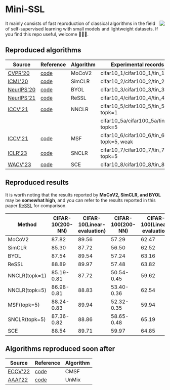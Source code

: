 # Mini-SSL

<picture>
  <source
    srcset="https://github-readme-stats.vercel.app/api?username=pc-cp&show_icons=true&icon_color=CE1D2D&text_color=718096&hide_title=true&theme=dark"
    media="(prefers-color-scheme: dark)"
  />
  <source
    srcset="https://github-readme-stats.vercel.app/api?username=pc-cp&show_icons=true&icon_color=CE1D2D&text_color=718096&hide_title=true"
    media="(prefers-color-scheme: light), (prefers-color-scheme: no-preference)"
  />
  <img align="right" src="https://github-readme-stats.vercel.app/api?username=pc-cp&show_icons=true&icon_color=CE1D2D&text_color=718096&hide_title=true" />
</picture>

It mainly consists of fast reproduction of classical algorithms in the field of self-supervised learning with small models and lightweight datasets. If you find this repo useful, welcome 🌟🌟🌟.


## Reproduced algorithms
| Source                                         | Reference                                                                     | Algorithm | Experimental records                     | Checkpoint                                                                                            |
|------------------------------------------------|-------------------------------------------------------------------------------|-----------|------------------------------------------|-------------------------------------------------------------------------------------------------------|
| [CVPR'20](https://arxiv.org/abs/1911.05722)    | [code](https://github.com/facebookresearch/moco)                              | MoCoV2    | cifar10_1/cifar100_1/tin_1               | [link-moco](https://drive.google.com/drive/folders/17tcUy1nWO4_KwTVWV-bwNo0gw59CHe_X?usp=share_link)  |
| [ICML'20](https://arxiv.org/abs/2002.05709)    | [code](https://github.com/google-research/simclr)                             | SimCLR    | cifar10_2/cifar100_2/tin_2               | [link-simclr](https://drive.google.com/drive/folders/1fWiCbx30UDUmmnNxXArf32LCem1PCmT-?usp=sharing)   |
| [NeurIPS'20](https://arxiv.org/abs/2006.07733) | [code](https://github.com/google-deepmind/deepmind-research/tree/master/byol) | BYOL      | cifar10_3/cifar100_3/tin_3               | [link-byol](https://drive.google.com/drive/folders/11Rq_hBn3Ce3wcLOHxjwr3ZHKrXMaX7tX?usp=sharing)     |
| [NeurIPS'21](https://arxiv.org/abs/2107.09282) | [code](https://github.com/mingkai-zheng/ReSSL)                                | ReSSL     | cifar10_4/cifar100_4/tin_4               | [link-ressl](https://drive.google.com/drive/folders/1v_fkA1V05G79bHwC_EmUrChbTfqKGmqx?usp=sharing)    |
| [ICCV'21](https://arxiv.org/abs/2104.14548)    | [code](https://docs.lightly.ai/self-supervised-learning/examples/nnclr.html)  | NNCLR     | cifar10_5/cifar100_5/tin_5, topk=1       | [link-nnclr](https://drive.google.com/drive/folders/1WuUige97xwyQ6fLEHX86ioS_3qfmi8ZX?usp=sharing)    |
|                                                |                                                                               |           | cifar10_5a/cifar100_5a/tin_5a, topk=5    | [link-nnclr(a)](https://drive.google.com/drive/folders/1_Kz2EMec7pPdnSfYp1Pp9T9gQeus6oaA?usp=sharing) |
| [ICCV'21](https://arxiv.org/abs/2105.07269)    | [code](https://github.com/UMBCvision/MSF)                                     | MSF       | cifar10_6/cifar100_6/tin_6, topk=5, weak | [link-msf](https://drive.google.com/drive/folders/16FfJPM59G5fr2i43Uua9XXtaE8q72t1K?usp=sharing)      |
| [ICLR'23](https://arxiv.org/abs/2303.17142)    | [code](https://github.com/ChongjianGE/SNCLR)                                  | SNCLR     | cifar10_7/cifar100_7/tin_7, topk=5       | [link-snclr](https://drive.google.com/drive/folders/1XH_nh1ToQatNdB8MkF_db_MInLsCRQGh?usp=sharing)    |
| [WACV'23](https://arxiv.org/abs/2111.14585)    | [code](https://github.com/CEA-LIST/SCE)                                       | SCE       | cifar10_8/cifar100_8/tin_8               | [link-sce](https://drive.google.com/drive/folders/19akqdMiDw-2MgOUzBfeb5OxQmJzLxqPW?usp=sharing)      |

## Reproduced results
It is worth noting that the results reported by **MoCoV2, SimCLR, and BYOL** may be **somewhat high**, and you can refer to the results reported in this paper [ReSSL](https://arxiv.org/abs/2107.09282) for comparison.

| Method        | CIFAR-10(200-NN) | CIFAR-10(Linear-evaluation) | CIFAR-100(200-NN) | CIFAR-100(Linear-evaluation) | Tiny-ImageNet(200-NN) | Tiny-ImageNet(Linear-evaluation) | 
|---------------|------------------|-----------------------------|-------------------|------------------------------|-----------------------|----------------------------------|
| MoCoV2        | 87.82            | 89.56                       | 57.29             | 62.47                        | 37.77                 | 46.38                            |
| SimCLR        | 85.30            | 87.72                       | 56.50             | 62.52                        | 37.16                 | 45.71                            |
| BYOL          | 87.54            | 89.54                       | 57.24             | 63.16                        | 37.65                 | 45.29                            |
| ReSSL         | 88.89            | 89.97                       | 57.48             | 63.82                        | 37.14                 | 46.38                            |
| NNCLR(topk=1) | 85.19-0.81       | 87.72                       | 50.54-0.45        | 59.62                        | 30.93-0.30            | 41.52                            |
| NNCLR(topk=5) | 86.98-0.81       | 88.83                       | 53.40-0.36        | 62.54                        | 34.99-0.19            | 44.42                            |
| MSF(topk=5)   | 88.24-0.83       | 89.94                       | 52.32-0.35        | 59.94                        | 35.29-0.20            | 42.68                            |
| SNCLR(topk=5) | 87.36-0.82       | 88.86                       | 58.65-0.48        | 65.19                        | 41.92-0.33            | 50.15                            |
| SCE           | 88.54            | 89.71                       | 59.97             | 64.85                        | 40.48                 | 48.50                            |

## Algorithms reproduced soon after
| Source                                       | Reference                                   | Algorithm |
|----------------------------------------------|---------------------------------------------|-----------|
| [ECCV'22](https://arxiv.org/abs/2112.04607)  | [code](https://github.com/UCDvision/CMSF)   | CMSF      |
| [AAAI'22](https://arxiv.org/abs/2003.05438)  | [code](https://github.com/szq0214/Un-Mix)   | UnMix     |